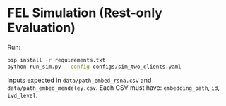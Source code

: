 # FEL Simulation (Rest-only Evaluation)

Run:
```bash
pip install -r requirements.txt
python run_sim.py --config configs/sim_two_clients.yaml
```
Inputs expected in `data/path_embed_rsna.csv` and `data/path_embed_mendeley.csv`.
Each CSV must have: `embedding_path`, `id`, `ivd_level`.
